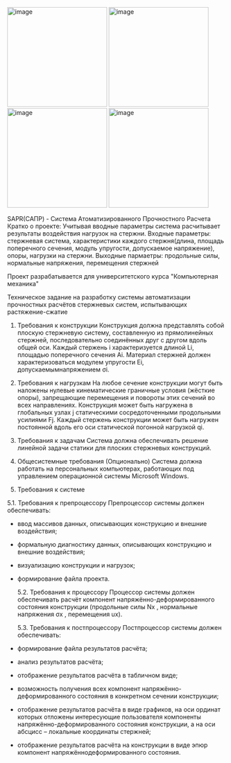 <img width="230" alt="image" src="https://github.com/vtagilov/SAPR/assets/44909454/c956665f-6a5a-49a8-aaf7-5d18a3b30545">
<img width="230" alt="image" src="https://github.com/vtagilov/SAPR/assets/44909454/80ec6a6b-5ca4-4b47-8577-4c46dffec070">
<img width="230" alt="image" src="https://github.com/vtagilov/SAPR/assets/44909454/a25e0cce-0303-489b-a548-6401a61315e7">
<img width="230" alt="image" src="https://github.com/vtagilov/SAPR/assets/44909454/f4291d2b-341e-44a7-a37b-489a8f975bd7">


SAPR(САПР) - Система Атоматизированного Прочностного Расчета
Кратко о проекте: Учитывая вводные параметры система расчитывает результаты воздействия нагрузок на стержни.
Входные параметры: стержневая система, характеристики каждого стержня(длина, площадь поперечного сечения, модуль упругости, допускаемое
напряжение), опоры, нагрузки на стержни.
Выходные пармаетры: продольные силы, нормальные напряжения, перемещения стержней

Проект разрабатывается для университетского курса "Компьютерная механика"

Техническое задание на разработку системы автоматизации прочностных расчётов стержневых систем, испытывающих растяжение-сжатие
1. Требования к конструкции
Конструкция должна представлять собой плоскую стержневую систему, составленную из
прямолинейных стержней, последовательно соединённых друг с другом вдоль общей оси.
Каждый стержень i характеризуется длиной Li, площадью поперечного сечения Ai.
Материал стержней должен характеризоваться модулем упругости Ei, допускаемымнапряжением σi.

2. Требования к нагрузкам
На любое сечение конструкции могут быть наложены нулевые кинематические граничные
условия (жёсткие опоры), запрещающие перемещения и повороты этих сечений во всех
направлениях.
Конструкция может быть нагружена в глобальных узлах j статическими сосредоточенными
продольными усилиями Fj.
Каждый стержень конструкции может быть нагружен постоянной вдоль его оси статической
погонной нагрузкой qi.

3. Требования к задачам
Система должна обеспечивать решение линейной задачи статики для плоских стержневых
конструкций.

4. Общесистемные требования (Опционально)
Система должна работать на персональных компьютерах, работающих под управлением
операционной системы Microsoft Windows.

5. Требования к системе
   
  5.1. Требования к препроцессору
Препроцессор системы должен обеспечивать:
- ввод массивов данных, описывающих конструкцию и внешние воздействия;
- формальную диагностику данных, описывающих конструкцию и внешние воздействия;
- визуализацию конструкции и нагрузок;
- формирование файла проекта.

  5.2. Требования к процессору
Процессор системы должен обеспечивать расчёт компонент напряжённо-деформированного
состояния конструкции (продольные силы Nx
, нормальные напряжения σx
, перемещения ux).

  5.3. Требования к постпроцессору
Постпроцессор системы должен обеспечивать:
- формирование файла результатов расчёта;
- анализ результатов расчёта;
- отображение результатов расчёта в табличном виде;
- возможность получения всех компонент напряжённо-деформированного состояния в
конкретном сечении конструкции;
- отображение результатов расчёта в виде графиков, на оси ординат которых отложены
интересующие пользователя компоненты напряжённо-деформированного состояния
конструкции, а на оси абсцисс – локальные координаты стержней;
- отображение результатов расчёта на конструкции в виде эпюр компонент напряжённодеформированного состояния. 
